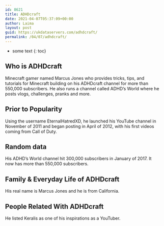 ```yaml
---
id: 8621
title: ADHDcraft
date: 2021-04-07T05:37:09+00:00
author: Laima
layout: post
guid: https://ukdataservers.com/adhdcraft/
permalink: /04/07/adhdcraft/
---
```


* some text
{: toc}


## Who is ADHDcraft
                  
                  
                  
Minecraft gamer named Marcus Jones who provides tricks, tips, and tutorials for Minecraft building on his ADHDcraft channel for more than 550,000 subscribers. He also runs a channel called ADHD&#8217;s World where he posts vlogs, challenges, pranks and more.
                  
              
            
              
            
                
                
                
## Prior to Popularity
                  
                  
                  
Using the username EternalHatredXD, he launched his YouTube channel in November of 2011 and began posting in April of 2012, with his first videos coming from Call of Duty.
                  
              
            
              
            
                
                
                
## Random data
                  
                  
                  
His ADHD&#8217;s World channel hit 300,000 subscribers in January of 2017. It now has more than 550,000 subscribers.
                  
              
            
              
            
                
                
                
## Family & Everyday Life of ADHDcraft
                  
                  
                  
His real name is Marcus Jones and he is from California.
                  
              
            
              
            
                
                
                
## People Related With ADHDcraft
                  
                  
                  
He listed Keralis as one of his inspirations as a YouTuber.
                  
              
            
              
            
                
              
            
              
              
            
            
              
            
          
          
          